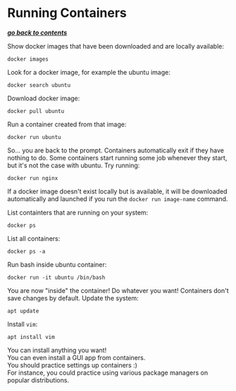 # Running Containers

[***go back to contents***](01-contents.md)

Show docker images that have been downloaded and are locally available:

	docker images

Look for a docker image, for example the ubuntu image:

	docker search ubuntu

Download docker image:

	docker pull ubuntu

Run a container created from that image:

	docker run ubuntu

So... you are back to the prompt. Containers automatically exit if they have
nothing to do. Some containers start running some job whenever they start, but
it's not the case with ubuntu. Try running:

	docker run nginx

If a docker image doesn't exist locally but is available, it will be downloaded
automatically and launched if you run the `docker run image-name` command.

List containters that are running on your system:

	docker ps

List all containers:

	docker ps -a

Run bash inside ubuntu container:

	docker run -it ubuntu /bin/bash

You are now "inside" the container! Do whatever you want!  Containers don't
save changes by default. Update the system:

	apt update

Install `vim`:

	apt install vim

You can install anything you want!  
You can even install a GUI app from containers.  
You should practice settings up containers :)  
For instance, you could practice using various package managers on popular
distributions.
